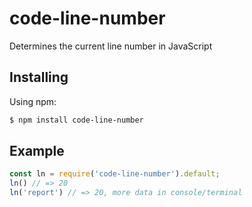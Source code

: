 # code-line-number
 Determines the current line number in JavaScript

 
## Installing

Using npm:

```bash
$ npm install code-line-number
```

## Example

```js
const ln = require('code-line-number').default;
ln() // => 20
ln('report') // => 20, more data in console/terminal
```

